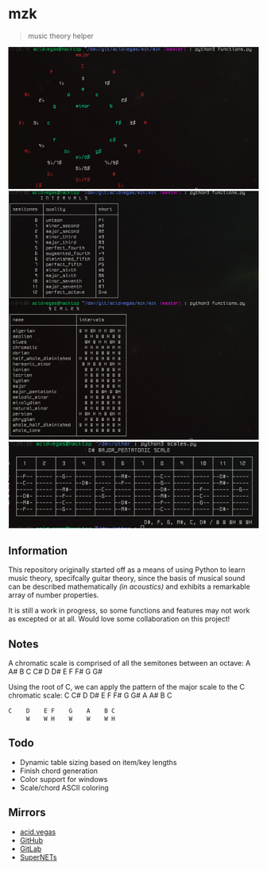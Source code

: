 # mzk
> music theory helper

![](screens/circle.png)
![](screens/intervals_scales.png)
![](screens/scale.png)

## Information
This repository originally started off as a means of using Python to learn music theory, specifcally guitar theory, since the basis of musical sound can be described mathematically *(in acoustics)* and exhibits a remarkable array of number properties.

It is still a work in progress, so some functions and features may not work as excepted or at all. Would love some collaboration on this project!

## Notes
A chromatic scale is comprised of all the semitones between an octave:
	A A# B C C# D D# E F F# G G#

Using the root of C, we can apply the pattern of the major scale to the C chromatic scale:
	C C# D D# E F F# G G# A A# B C

	C    D    E F    G    A    B C
         W    W H    W    W    W H

## Todo
* Dynamic table sizing based on item/key lengths
* Finish chord generation
* Color support for windows
* Scale/chord ASCII coloring

## Mirrors
- [acid.vegas](https://acid.vegas/mzk)
- [GitHub](https://github.com/acidvegas/mzk)
- [GitLab](https://gitlab.com/acidvegas/mzk)
- [SuperNETs](https://git.supernets.org/acidvegas/mzk)
